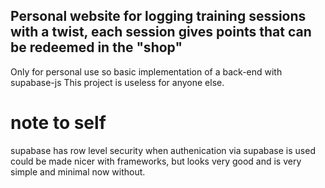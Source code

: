 ## Personal website for logging training sessions with a twist, each session gives points that can be redeemed in the "shop"
Only for personal use so basic implementation of a back-end with supabase-js
This project is useless for anyone else. 

# note to self
supabase has row level security when authenication via supabase is used
could be made nicer with frameworks, but looks very good and is very simple and minimal now without.
